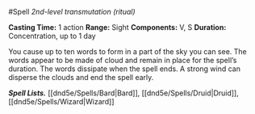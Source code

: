 #Spell
*2nd-level transmutation (ritual)*

**Casting Time:** 1 action
**Range:** Sight
**Components:** V, S
**Duration:** Concentration, up to 1 day

You cause up to ten words to form in a part of the sky you can see. The words appear to be made of cloud and remain in place for the spell’s duration. The words dissipate when the spell ends. A strong wind can disperse the clouds and end the spell early.

***Spell Lists.*** [[dnd5e/Spells/Bard\|Bard]], [[dnd5e/Spells/Druid\|Druid]], [[dnd5e/Spells/Wizard\|Wizard]]
